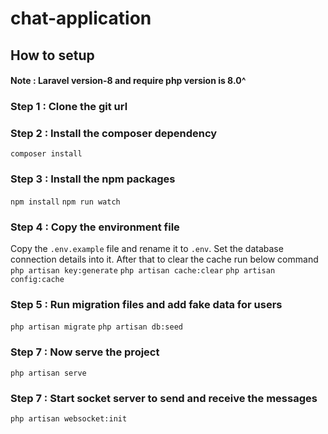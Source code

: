 # chat-application

## How to setup 

#### Note : Laravel version-8 and require php version is 8.0^

### Step 1 : Clone the git url

### Step 2 : Install the composer dependency
`composer install`

### Step 3 : Install the npm packages
`npm install`
`npm run watch`

### Step 4 : Copy the environment file
Copy the `.env.example` file and rename it to `.env`. Set the database connection details into it.
After that to clear the cache run below command
`php artisan key:generate`
`php artisan cache:clear`
`php artisan config:cache`

### Step 5 : Run migration files and add fake data for users
`php artisan migrate`
`php artisan db:seed`

### Step 7 : Now serve the project
`php artisan serve`

### Step 7 : Start socket server to send and receive the messages
`php artisan websocket:init`

